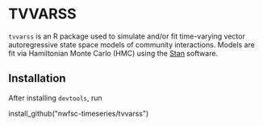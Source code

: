# TVVARSS
`tvvarss` is an R package used to simulate and/or fit time-varying vector autoregressive state space models of community interactions. Models are fit via Hamiltonian Monte Carlo (HMC) using the [Stan](http://mc-stan.org/) software.

## Installation
After installing `devtools`, run 

install_github("nwfsc-timeseries/tvvarss")
